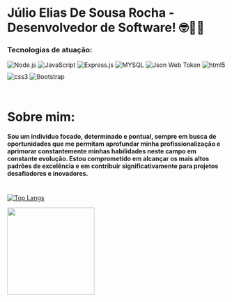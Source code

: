 # Júlio Elias De Sousa Rocha - Desenvolvedor de Software! 🤓🖖🏻


### Tecnologias de atuação:

<div style="display: inline_block">
    <img style="margin-bottom: 10;" alt="Node.js" src="https://img.shields.io/badge/Node.js-43853D?style=for-the-badge&logo=node.js&logoColor=white" align="center">
    <img style="margin-bottom: 10;" alt="JavaScript" src="https://img.shields.io/badge/JavaScript-F7DF1E?style=for-the-badge&logo=javascript&logoColor=black" align="center">
    <img style="margin-bottom: 10;" alt="Express.js" src="https://img.shields.io/badge/Express.js-404D59?style=for-the-badge" align="center">
    <img style="margin-bottom: 10;" alt="MYSQL" src="https://img.shields.io/badge/MySQL-00000F?style=for-the-badge&logo=mysql&logoColor=white" align="center">
    <img style="margin-bottom: 10;" alt="Json Web Token" src="https://img.shields.io/badge/json%20web%20tokens-323330?style=for-the-badge&logo=json-web-tokens&logoColor=pink" align="center">
    <img style="margin-bottom: 10;" alt="html5" src="https://img.shields.io/badge/HTML5-E34F26?style=for-the-badge&logo=html5&logoColor=white" align="center">
    <img style="margin-bottom: 10;" alt="css3" src="https://img.shields.io/badge/CSS3-1572B6?style=for-the-badge&logo=css3&logoColor=white" align="center">
    <img style="margin-bottom: 10;" alt="Bootstrap" src="https://img.shields.io/badge/Bootstrap-563D7C?style=for-the-badge&logo=bootstrap&logoColor=white" align="center">
</div>

<br>

# Sobre mim:

#### Sou um indivíduo focado, determinado e pontual, sempre em busca de oportunidades que me permitam aprofundar minha profissionalização e aprimorar constantemente minhas habilidades neste campo em constante evolução. Estou comprometido em alcançar os mais altos padrões de excelência e em contribuir significativamente para projetos desafiadores e inovadores.

#
[![Top Langs](https://github-readme-stats.vercel.app/api/top-langs/?username=Juliowk&layout=donut&theme=tokyonight)](https://github.com/anuraghazra/github-readme-stats)

<a href="#">
  <img height=200 align="center" src="https://github-readme-stats.vercel.app/api?username=Juliowk&theme=tokyonight" />
</a>
